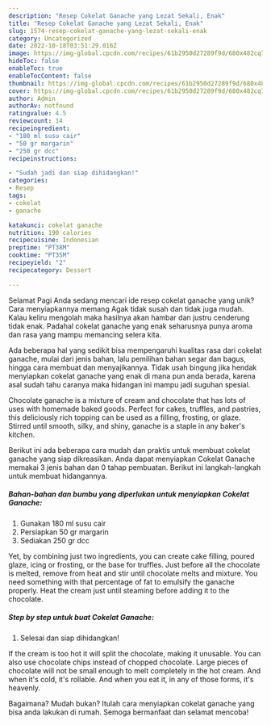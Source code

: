 ```yaml
---
description: "Resep Cokelat Ganache yang Lezat Sekali, Enak"
title: "Resep Cokelat Ganache yang Lezat Sekali, Enak"
slug: 1574-resep-cokelat-ganache-yang-lezat-sekali-enak
category: Uncategorized
date: 2022-10-18T03:51:29.016Z
image: https://img-global.cpcdn.com/recipes/61b2950d27289f9d/680x482cq70/cokelat-ganache-foto-resep-utama.jpg
hideToc: false
enableToc: true
enableTocContent: false
thumbnail: https://img-global.cpcdn.com/recipes/61b2950d27289f9d/680x482cq70/cokelat-ganache-foto-resep-utama.jpg
cover: https://img-global.cpcdn.com/recipes/61b2950d27289f9d/680x482cq70/cokelat-ganache-foto-resep-utama.jpg
author: Admin
authorAv: notfound
ratingvalue: 4.5
reviewcount: 14
recipeingredient:
- "180 ml susu cair"
- "50 gr margarin"
- "250 gr dcc"
recipeinstructions:

- "Sudah jadi dan siap dihidangkan!"
categories:
- Resep
tags:
- cokelat
- ganache

katakunci: cokelat ganache 
nutrition: 190 calories
recipecuisine: Indonesian
preptime: "PT38M"
cooktime: "PT35M"
recipeyield: "2"
recipecategory: Dessert

---
```



Selamat Pagi Anda sedang mencari ide resep cokelat ganache yang unik? Cara menyiapkannya memang Agak tidak susah dan tidak juga mudah. Kalau keliru mengolah maka hasilnya akan hambar dan justru cenderung tidak enak. Padahal cokelat ganache yang enak seharusnya punya aroma dan rasa yang mampu memancing selera kita.


Ada beberapa hal yang sedikit bisa mempengaruhi kualitas rasa dari cokelat ganache, mulai dari jenis bahan, lalu pemilihan bahan segar dan bagus, hingga cara membuat dan menyajikannya. Tidak usah bingung jika hendak menyiapkan cokelat ganache yang enak di mana pun anda berada, karena asal sudah tahu caranya maka hidangan ini mampu jadi suguhan spesial.

Chocolate ganache is a mixture of cream and chocolate that has lots of uses with homemade baked goods. Perfect for cakes, truffles, and pastries, this deliciously rich topping can be used as a filling, frosting, or glaze. Stirred until smooth, silky, and shiny, ganache is a staple in any baker&#39;s kitchen.


Berikut ini ada beberapa cara mudah dan praktis untuk membuat cokelat ganache yang siap dikreasikan. Anda dapat menyiapkan Cokelat Ganache memakai 3 jenis bahan dan 0 tahap pembuatan. Berikut ini langkah-langkah untuk membuat hidangannya.

<!--inarticleads1-->

##### Bahan-bahan dan bumbu yang diperlukan untuk menyiapkan Cokelat Ganache:

1. Gunakan 180 ml susu cair
1. Persiapkan 50 gr margarin
1. Sediakan 250 gr dcc


Yet, by combining just two ingredients, you can create cake filling, poured glaze, icing or frosting, or the base for truffles. Just before all the chocolate is melted, remove from heat and stir until chocolate melts and mixture. You need something with that percentage of fat to emulsify the ganache properly. Heat the cream just until steaming before adding it to the chocolate. 

<!--inarticleads2-->

##### Step by step untuk buat Cokelat Ganache:


1. Selesai dan siap dihidangkan!

If the cream is too hot it will split the chocolate, making it unusable. You can also use chocolate chips instead of chopped chocolate. Large pieces of chocolate will not be small enough to melt completely in the hot cream. And when it&#39;s cold, it&#39;s rollable. And when you eat it, in any of those forms, it&#39;s heavenly. 

Bagaimana? Mudah bukan? Itulah cara menyiapkan cokelat ganache yang bisa anda lakukan di rumah. Semoga bermanfaat dan selamat mencoba!
